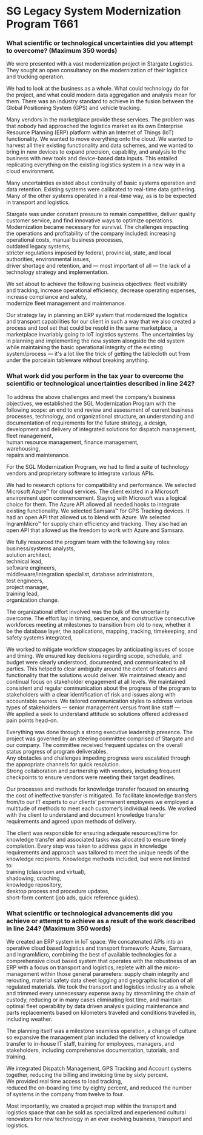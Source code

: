 SG Legacy System Modernization Program T661
=============================================    

### What scientific or technological uncertainties did you attempt to overcome? (Maximum 350 words)      

<!--
The approach to this SRED application is *process as patent*. The client required an ERP that maximized data aggregation. The process produced a hybrid ERP for the transport and logistics industry.

This was more of a cultural shift than a technology upgrade. The management of the process is a work of art, commensurate with breaking down and moving the entire Barnum Bailey Circus by train in the dead of night.

It involved knowledge exchange on a day-by-day basis. It required training material and knowledge transfer at every level of the company, its departments, employees, managers, and stakeholders.

The SRED application is the creation of a process and a system for technology shifts that are truly cultural shifts for all members of an organization.
-->

We were presented with a vast modernization project in Stargate Logistics.
They sought an open consultancy on the modernization of their logistics and trucking operation.

We had to look at the business as a whole.
What could technology do for the project,
and what could modern data aggregation and analysis mean for them.
There was an industry standard to achieve in the fusion between the Global Positioning System (GPS) and vehicle tracking.

Many vendors in the marketplace provide these services.
The problem was that nobody had approached the logistics market as its own Enterprise Resource Planning (ERP) platform within an Internet of Things (IoT) functionality.
We wanted to move everything onto the cloud.
We wanted to harvest all their existing functionality and data schemes,
and we wanted to bring in new devices to expand precision,
capability,
and analysis to the business with new tools and device-based data inputs.
This entailed replicating everything on the existing logistics system in a new way in a cloud environment.

Many uncertainties existed about continuity of basic systems operation and data retention.
Existing systems were calibrated to real-time data gathering.
Many of the other systems operated in a real-time way,
as is to be expected in transport and logistics.


Stargate was under constant pressure to remain competitive,
deliver quality customer service,
and find innovative ways to optimize operations.
Modernization became necessary for survival.
The challenges impacting the operations and profitability of the company included:
increasing operational costs,
manual business processes,    
outdated legacy systems,       
stricter regulations imposed by federal,
provincial,
state,
and local authorities,
environmental issues,          
driver shortage and retention,
and
&mdash;
most important of all
&mdash;
the lack of a technology strategy and implementation.

We set about to achieve the following business objectives:
fleet visibility and tracking,
increase operational efficiency,
decrease operating expenses,   
increase compliance and safety,    
modernize fleet management and maintenance.   




Our strategy lay in planning an ERP system that modernized the logistics and transport capabilities for our client in such a way that we also created a process and tool set that could be resold in the same marketplace,
a marketplace invariably going to IoT logistics systems.
The uncertainties lay in planning and implementing the new system alongside the old system while maintaining the basic operational integrity of the existing system/process
&mdash;
it's a lot like the trick of getting the tablecloth out from under the porcelain tableware without breaking anything.





### What work did you perform in the tax year to overcome the scientific or technological uncertainties described in line 242?



To address the above challenges and meet the company’s business objectives, we established the SGL Modernization Program with the following scope:
an end to end review and assessment of current business processes,
technology,
and organizational structure,
an understanding and documentation of requirements for the future strategy,
a design,
development and delivery of integrated solutions for
dispatch management,       
fleet management,          
human resource management,
finance management,       
warehousing,               
repairs and maintenance.

For the SGL Modernization Program,
we had to find a suite of technology vendors and proprietary software to integrate various APIs.

We had to research options for compatibility and performance.
We selected Microsoft Azure&trade; for cloud services.
The client existed in a Microsoft environment upon commencement.
Staying with Microsoft was a logical choice for them.
The Azure API allowed all needed hooks to integrate existing functionality.
We selected Samsara&trade; for GPS Tracking devices.
It had an open API that allowed us to blend with Azure.
We selected IngramMicro&trade; for supply chain efficiency and tracking.
They also had an open API that allowed us the freedom to work with Azure and Samsara.

We fully resourced the program team with the following key roles:
business/systems analysts,     
solution architect,            
technical lead,                
software engineers,            
middleware/integration specialist,
database administrators,       
test engineers,                
project manager,               
training lead,                 
organization change.

The organizational effort involved was the bulk of the uncertainty overcome.
The effort lay in timing,
sequence,
and constructive consecutive workforces meeting at milestones to transition from old to new,
whether it be the database layer,
the applications,
mapping,
tracking,
timekeeping,
and safety systems integrated,

We worked to mitigate workflow stoppages by anticipating issues of scope and timing.
We ensured key decisions regarding scope,
schedule,
and budget were clearly understood,
documented,
and communicated to all parties.
This helped to clear ambiguity around the extent of features and functionality that the solutions would deliver.
We maintained steady and continual focus on stakeholder engagement at all levels.
We maintained consistent and regular communication about the progress of the program to stakeholders with a clear identification of risk and issues along with accountable owners.
We tailored communication styles to address various types of stakeholders
&mdash;
senior management versus front line staff
&mdash;   
We applied a seek to understand attitude so solutions offered addressed pain points head-on.  

Everything was done through a strong executive leadership presence.
The project was governed by an steering committee comprised of Stargate and our company.
The committee received frequent updates on the overall status progress of program deliverables.                  
Any obstacles and challenges impeding progress were escalated through the appropriate channels for quick resolution.            
Strong collaboration and partnership with vendors,
including frequent checkpoints to ensure vendors were meeting their target  deadlines.


Our processes and methods for knowledge transfer focused on ensuring the cost of ineffective transfer is mitigated.
To facilitate knowledge transfers from/to our IT experts to our clients’ permanent employees we employed a multitude of methods to meet each customer’s individual needs.
We worked with the client to understand and document knowledge transfer requirements and agreed upon methods of delivery.       

The client was responsible for ensuring adequate resources/time for knowledge transfer and associated tasks was allocated to ensure timely completion.
Every step was taken to address gaps in knowledge requirements and approach was tailored to meet the unique needs of the knowledge recipients.
Knowledge methods included,
but were not limited to:    
training (classroom and virtual),  
shadowing,
coaching,  
knowledge repository,          
desktop process and procedure updates,   
short-form content (job ads, quick reference guides).  

### What scientific or technological advancements did you achieve or attempt to achieve as a result of the work described in line 244? (Maximum 350 words)

We created an ERP system in IoT space.
We concatenated APIs into an operative cloud based logistics and transport framework:
Azure,
Samsara,
and IngramMicro,
combining the best of available technologies for a comprehensive cloud based system that operates with the robustness of an ERP with a focus on transport and logistics,
replete with all the micro-management within those general parameters:
supply chain integrity and rerouting,
material safety data sheet logging and geographic location of all regulated materials.
We took the transport and logistics industry as a whole and trimmed every unnecessary expense away by streamlining the chain of custody,
reducing or in many cases eliminating lost time,
and maintain optimal fleet operability by data driven analysis guiding maintenance and parts replacements based on kilometers traveled and conditions traveled in,
including weather.

The planning itself was a milestone seamless operation,
a change of culture so expansive the management plan included the delivery of knowledge transfer to in-house IT staff,
training for employees,
managers,
and stakeholders,
including comprehensive documentation,
tutorials,
and training.

We integrated Dispatch Management,
GPS Tracking and Account systems together,
reducing the billing and invoicing time by sixty percent.         
We provided real time access to load tracking,                 
reduced the on-boarding time by eighty percent,
and reduced the number of systems in the company from twelve to four.

Most importantly,
we created a project map within the transport and logistics space that can be sold as specialized and experienced cultural renovators for new technology in an ever evolving business,
transport and logistics.
